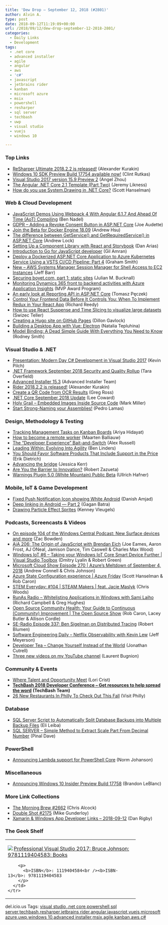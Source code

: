 ```yaml
---
title: 'Dew Drop – September 12, 2018 (#2801)'
author: Alvin A.
type: post
date: 2018-09-12T11:19:09+00:00
url: /2018/09/12/dew-drop-september-12-2018-2801/
categories:
  - Daily Links
  - Development
tags:
  - .net core
  - advanced installer
  - agile
  - angular
  - aws
  - 'c#'
  - javascript
  - jetbrains rider
  - kanban
  - microsoft azure
  - msix
  - powershell
  - resharper
  - sql server
  - techbash
  - uwp
  - visual studio
  - vuejs
  - windows 10

---
```

### <a name="top"></a>Top Links

  * <a href="https://blog.jetbrains.com/dotnet/2018/09/11/resharper-ultimate-2018-2-2-released/" target="_blank">ReSharper Ultimate 2018.2.2 is released!</a> (Alexander Kurakin)
  * <a href="http://blogs.windows.com/buildingapps/2018/09/11/windows-10-sdk-preview-build-17754-available-now/?WT.mc_id=DX_MVP4025064" target="_blank">Windows 10 SDK Preview Build 17754 available now!</a> (Clint Rutkas)
  * <a href="https://blogs.msdn.microsoft.com/visualstudio/2018/09/11/visual-studio-2017-version-15-9-preview-2/" target="_blank">Visual Studio 2017 version 15.9 Preview 2</a> (Angel Zhou)
  * <a href="https://blog.jeremylikness.com/the-angular-net-core-2-1-template-part-two-d4db52550764?source=rss----f5c09f3c73f4---4" target="_blank">The Angular .NET Core 2.1 Template (Part Two)</a> (Jeremy Likness)
  * <a href="http://feeds.hanselman.com/~/569206030/0/scotthanselman~How-do-you-use-SystemDrawing-in-NET-Core.aspx" target="_blank">How do you use System.Drawing in .NET Core?</a> (Scott Hanselman)



### <a name="web"></a>Web & Cloud Development

  * <a href="https://www.bennadel.com/blog/3499-javascript-demos-using-webpack-4-with-angular-6-1-7-and-ahead-of-time-aot-compiling.htm" target="_blank">JavaScript Demos Using Webpack 4 With Angular 6.1.7 And Ahead Of Time (AoT) Compiling</a> (Ben Nadel)
  * <a href="http://www.joeaudette.com/blog/2018/08/28/gdpr---adding-a-revoke-consent-button-in-aspnet-core" target="_blank">GDPR &#8211; Adding a Revoke Consent Button in ASP.NET Core</a> (Joe Audette)
  * <a href="https://blog.docker.com/2018/09/join-the-beta-for-docker-engine-18-09/" target="_blank">Join the Beta for Docker Engine 18.09</a> (Andrew Hsu)
  * <a href="https://andrewlock.net/the-difference-between-getservice-and-getrquiredservice-in-asp-net-core/" target="_blank">The difference between GetService() and GetRequiredService() in ASP.NET Core</a> (Andrew Lock)
  * <a href="https://auth0.com/blog/setting-up-a-component-library-with-react-and-storybook/" target="_blank">Setting Up a Component Library with React and Storybook</a> (Dan Arias)
  * <a href="https://hackernoon.com/introduction-to-go-for-javascript-developer-3e783b409e52?source=rss----3a8144eabfe3---4" target="_blank">Introduction to Go for JavaScript developer</a> (Gil Amran)
  * <a href="https://pleasereleaseme.net/deploy-a-dockerized-asp-net-core-application-to-azure-kubernetes-service-using-a-vsts-ci-cd-pipeline-part-4/" target="_blank">Deploy a Dockerized ASP.NET Core Application to Azure Kubernetes Service Using a VSTS CI/CD Pipeline: Part 4</a> (Graham Smith)
  * <a href="http://feedproxy.google.com/~r/AmazonWebServicesBlog/~3/sBOoDnFbR_M/" target="_blank">New – AWS Systems Manager Session Manager for Shell Access to EC2 Instances</a> (Jeff Barr)
  * <a href="http://blog.boyet.com/blog/blog/securing-boyet-com-part-1-static-sites/" target="_blank">Securing boyet.com, part 1: static sites</a> (Julian M. Bucknall)
  * <a href="https://blogs.msdn.microsoft.com/mvpawardprogram/2018/09/11/technical-tuesday-september-11/" target="_blank">Monitoring Dynamics 365 front to backend activities with Azure Application Insights</a> (MVP Award Program)
  * <a href="http://www.tpeczek.com/2018/09/an-early-look-at-reporting-api-in.html" target="_blank">An early look at Reporting API in ASP.NET Core</a> (Tomasz Pęczek)
  * <a href="https://www.telerik.com/blogs/control-your-frontend-data-before-it-controls-you-when-to-implement-redux-in-your-react-app" target="_blank">Control Your Frontend Data Before It Controls You: When To Implement Redux in Your React App</a> (Richard Reedy)
  * <a href="https://medium.com/@swizec/how-to-use-react-suspense-and-time-slicing-to-visualize-large-datasets-b35dd86d3756?source=rss-8e43dcd3c21f------2" target="_blank">How to use React Suspense and Time Slicing to visualize large datasets</a> (Swizec Teller)
  * <a href="https://dev.to/dgavlock/creating-a-hugo-site-on-github-pages-3cjo" target="_blank">Creating a Hugo site on GitHub Pages</a> (Dillon Gavlock)
  * <a href="https://dev.to/vuevixens/building-a-desktop-app-with-vue-electron-3pl" target="_blank">Building a Desktop App with Vue: Electron</a> (Natalia Tepluhina)
  * <a href="http://feedproxy.google.com/~r/SubMain/~3/jetPR2kBR6c/" target="_blank">Model Binding: A Dead Simple Guide With Everything You Need to Know</a> (Rodney Smith)



### <a name="dotnet"></a>Visual Studio & .NET

  * <a href="https://www.infoq.com/presentations/visual-studio-2017?utm_campaign=infoq_content&utm_source=infoq&utm_medium=feed&utm_term=global" target="_blank">Presentation: Modern Day C# Development in Visual Studio 2017</a> (Kevin Pilch)
  * <a href="https://blogs.msdn.microsoft.com/dotnet/2018/09/11/net-framework-september-2018-security-and-quality-rollup/" target="_blank">.NET Framework September 2018 Security and Quality Rollup</a> (Tara Overfield)
  * <a href="https://www.advancedinstaller.com/release-15.3.html" target="_blank">Advanced Installer 15.3</a> (Advanced Installer Team)
  * <a href="https://blog.jetbrains.com/dotnet/2018/09/11/rider-2018-2-2-released/" target="_blank">Rider 2018.2.2 is released!</a> (Alexander Kurakin)
  * <a href="https://www.leadtools.com/blog/document-imaging/ocr/create-qr-code-from-ocr-results/" target="_blank">Create a QR Code from OCR Results</a> (Greg Ross)
  * <a href="https://blogs.msdn.microsoft.com/dotnet/2018/09/11/net-core-september-2018-update/" target="_blank">.NET Core September 2018 Update</a> (Lee Coward)
  * <a href="https://community.devexpress.com/blogs/markmiller/archive/2018/09/11/holy-grail-embedded-images-inside-source-code.aspx" target="_blank">Holy Grail &#8211; Embedded Images Inside Source Code</a> (Mark Miller)
  * <a href="http://feedproxy.google.com/~r/pedrolamascom/~3/QeMDa6QCcW8/" target="_blank">Start Strong-Naming your Assemblies!</a> (Pedro Lamas)



### <a name="design"></a>Design, Methodology & Testing

  * <a href="https://ariya.io/2018/09/tracking-management-tasks-on-kanban-boards" target="_blank">Tracking Management Tasks on Kanban Boards</a> (Ariya Hidayat)
  * <a href="https://blog.maartenballiauw.be/post/2018/09/12/how-to-become-a-remote-worker.html" target="_blank">How to become a remote worker</a> (Maarten Balliauw)
  * <a href="https://infrequently.org/2018/09/the-developer-experience-bait-and-switch/" target="_blank">The “Developer Experience” Bait-and-Switch</a> (Alex Russell)
  * <a href="https://www.infoq.com/news/2018/09/leading-within-evolving-agility?utm_campaign=infoq_content&utm_source=infoq&utm_medium=feed&utm_term=global" target="_blank">Leading Within: Evolving Into Agility</a> (Ben Linders)
  * <a href="https://blog.ndepend.com/optimizing-isv-support/" target="_blank">You Should Favor Software Products That Include Support in the Price</a> (Erik Dietrich)
  * <a href="https://the-composition.com/advancing-the-bridge-93ce98fb7d54?source=rss-57bf72cfb25f------2" target="_blank">Advancing the bridge</a> (Jessica Kerr)
  * <a href="https://www.infoq.com/articles/barrier-innovation?utm_campaign=infoq_content&utm_source=infoq&utm_medium=feed&utm_term=global" target="_blank">Are You the Barrier to Innovation?</a> (Robert Zazueta)
  * <a href="http://feedproxy.google.com/~r/ContinuousBlog/~3/vFt1vz6O7j0/" target="_blank">Warnings Plugin 5.0 (White Mountain) Public Beta</a> (Ullrich Hafner)



### Mobile, IoT & Game Development

  * <a href="https://android.jlelse.eu/fixed-push-notification-icon-showing-white-android-4da865b3dc51?source=rss----8fca399d4de---4" target="_blank">Fixed Push Notification Icon showing White Android</a> (Danish Amjad)
  * <a href="https://android.jlelse.eu/deep-linking-in-android-part-2-23e942293032?source=rss----8fca399d4de---4" target="_blank">Deep linking in Android — Part 2</a> (Gagan Batra)
  * <a href="https://developer.amazon.com/blogs/appstore/post/028909c9-86f6-446c-8ab4-5b6e67c02f30/drawing-particle-effect-sprites" target="_blank">Drawing Particle Effect Sprites</a> (Kenney Vleugels)



### <a name="podcasts"></a>Podcasts, Screencasts & Videos

  * <a href="http://feedproxy.google.com/~r/wmexperts/~3/NYjG5ksRxv0/windows-central-podcast-104" target="_blank">On episode 104 of the Windows Central Podcast: New Surface devices and more</a> (Zac Bowden)
  * <a href="https://devchat.tv/adv-in-angular/aia-206-the-origin-of-javascript-with-brendan-eich/" target="_blank">AiA 206: The Origin of JavaScript with Brendan Eich</a> (Joe Eames, Aaron Frost, AJ ONeal, Jamison Dance, Tim Caswell & Charles Max Wood)
  * <a href="https://channel9.msdn.com/Shows/Visual-Studio-Toolbox/Windows-IoT-6--Taking-your-Windows-IoT-Core-Smart-Device-Further?WT.mc_id=DX_MVP4025064" target="_blank">Windows IoT #6 – Taking your Windows IoT Core Smart Device Further | Visual Studio Toolbox</a> (Dmitry Lyalin & Robert Green)
  * <a href="http://feeds.microsoftcloudshow.com/~r/microsoftcloudshowepisodes/~3/1BMeNsR9h9U/270-azure-s-meltdown-of-september-4-2018" target="_blank">Microsoft Cloud Show Episode 270 | Azure’s Meltdown of September 4, 2018</a> (Andrew Connell & Chris Johnson)
  * <a href="https://channel9.msdn.com/Shows/Azure-Friday/Azure-State-Configuration-experience?WT.mc_id=DX_MVP4025064" target="_blank">Azure State Configuration experience | Azure Friday</a> (Scott Hanselman & Rob Caron)
  * <a href="https://remarkablechatter.com/stem-everyday-104-steam-makers-feat-jacie-maslyk/" target="_blank">STEM Everyday: #104 | STEAM Makers | feat. Jacie Maslyk</a> (Chris Woods)
  * <a href="http://feedproxy.google.com/~r/RunaAsRadioWma/~3/anmnVQorgos/default.aspx" target="_blank">RunAs Radio &#8211; Whitelisting Applications in Windows with Sami Laiho</a> (Richard Campbell & Greg Hughes)
  * <a href="https://channel9.msdn.com/Shows/The-Open-Source-Show/Open-Source-Community-Health-Your-Guide-to-Continuous-Community-Improvement?WT.mc_id=DX_MVP4025064" target="_blank">Open Source Community Health: Your Guide to Continuous (Community) Improvement | The Open Source Show</a> (Rob Caron, Lacey Butler & Allison Cordle)
  * <a href="http://feedproxy.google.com/~r/se-radio/~3/jVCC875yWD4/" target="_blank">SE-Radio Episode 337: Ben Sigelman on Distributed Tracing</a> (Robert Blumen)
  * <a href="https://softwareengineeringdaily.com/2018/09/12/netflix-observability-with-kevin-lew/" target="_blank">Software Engineering Daily &#8211; Netflix Observability with Kevin Lew</a> (Jeff Meyerson)
  * <a href="http://developertea.simplecast.fm/4631c881" target="_blank">Developer Tea &#8211; Change Yourself Instead of the World</a> (Jonathan Cutrell)
  * <a href="http://feedproxy.google.com/~r/galasoft/~3/ZPi1uJ9zWu4/three-new-videos-on-my-youtube-channel" target="_blank">Three new videos on my YouTube channel</a> (Laurent Bugnion)



### <a name="events"></a>Community & Events

  * <a href="https://blog.syncfusion.com/post/where-talent-and-opportunity-meet.aspx" target="_blank">Where Talent and Opportunity Meet</a> (Lori Crist)
  * <a href="http://techbash.com/spread-the-word" target="_blank"><strong>TechBash 2018 Developer Conference &#8211; Get resources to help spread the word</strong></a> **(TechBash Team)**
  * <a href="https://www.uwishunu.com/2018/09/26-new-restaurants-philly-check-fall/" target="_blank">26 New Restaurants In Philly To Check Out This Fall</a> (Visit Philly)



### <a name="sql"></a>Database

  * <a href="http://feedproxy.google.com/~r/MSSQLTips-LatestSqlServerTips/~3/U0_e0lF-c8M/tip.asp" target="_blank">SQL Server Script to Automatically Split Database Backups into Multiple Backup Files</a> (Eli Leiba)
  * <a href="https://blog.sqlauthority.com/2018/09/12/sql-server-simple-method-to-extract-scale-part-from-decimal-number/" target="_blank">SQL SERVER – Simple Method to Extract Scale Part From Decimal Number</a> (Pinal Dave)



### <a name="ps"></a>PowerShell

  * <a href="http://feedproxy.google.com/~r/AwsDeveloperBlog/~3/fefmsCXnrtg/" target="_blank">Announcing Lambda support for PowerShell Core</a> (Norm Johanson)



### <a name="misc"></a>Miscellaneous

  * <a href="https://blogs.windows.com/blog/2018/09/11/announcing-windows-10-insider-preview-build-17758/?WT.mc_id=DX_MVP4025064" target="_blank">Announcing Windows 10 Insider Preview Build 17758</a> (Brandon LeBlanc)



### <a name="links"></a>More Link Collections

  * <a href="http://feedproxy.google.com/~r/ReflectivePerspective/~3/VGUTBPg9i4c/" target="_blank">The Morning Brew #2662</a> (Chris Alcock)
  * <a href="https://afreshcup.com/home/2018/09/11/double-shot-2175.html" target="_blank">Double Shot #2175</a> (Mike Gunderloy)
  * <a href="https://links.danrigby.com/2018/09/app-developer-links-2018-09-12/" target="_blank">Xamarin & Windows App Developer Links &#8211; 2018-09-12</a> (Dan Rigby)



### <a name="shelf"></a>The Geek Shelf

<div class="wlWriterEditableSmartContent" id="scid:7dc1bd33-94bd-46fd-a20b-0131235bcd47:83490bb6-19ba-46df-aab6-4bc8a9454888" style="margin: 0px; padding: 0px; float: none; display: inline;">
  <table cellspacing="0" cellpadding="2" width="400" border="0" unselectable="on">
    <tr>
      <td valign="top" width="400">
        <p>
          <a title="Professional Visual Studio 2017: Bruce Johnson: 9781119404583: Books" href="https://www.amazon.com/exec/obidos/ASIN/1119404584/amavin-20"><img data-recalc-dims="1" decoding="async" src="https://i0.wp.com/images-na.ssl-images-amazon.com/images/I/51uXVpmOy5L._AC_US218_.jpg?w=660&#038;ssl=1" border="0" align="left" style="float:left" />Professional Visual Studio 2017: Bruce Johnson: 9781119404583: Books</a>
        </p>
        
        <p>
          <b>ISBN</b>: 1119404584<br /><b>ISBN-13</b>: 9781119404583
        </p>
      </td>
    </tr>
  </table>
</div>



<div class="wlWriterEditableSmartContent" id="scid:77ECF5F8-D252-44F5-B4EB-D463C5396A79:67a8009d-3d50-443c-8614-0d2137cbd22e" style="margin: 0px; padding: 0px; float: none; display: inline;">
  del.icio.us Tags: <a href="http://del.icio.us/popular/visual+studio" rel="tag">visual studio</a>,<a href="http://del.icio.us/popular/.net+core" rel="tag">.net core</a>,<a href="http://del.icio.us/popular/powershell" rel="tag">powershell</a>,<a href="http://del.icio.us/popular/sql+server" rel="tag">sql server</a>,<a href="http://del.icio.us/popular/techbash" rel="tag">techbash</a>,<a href="http://del.icio.us/popular/resharper" rel="tag">resharper</a>,<a href="http://del.icio.us/popular/jetbrains+rider" rel="tag">jetbrains rider</a>,<a href="http://del.icio.us/popular/angular" rel="tag">angular</a>,<a href="http://del.icio.us/popular/javascript" rel="tag">javascript</a>,<a href="http://del.icio.us/popular/vuejs" rel="tag">vuejs</a>,<a href="http://del.icio.us/popular/microsoft+azure" rel="tag">microsoft azure</a>,<a href="http://del.icio.us/popular/uwp" rel="tag">uwp</a>,<a href="http://del.icio.us/popular/windows+10" rel="tag">windows 10</a>,<a href="http://del.icio.us/popular/advanced+installer" rel="tag">advanced installer</a>,<a href="http://del.icio.us/popular/msix" rel="tag">msix</a>,<a href="http://del.icio.us/popular/agile" rel="tag">agile</a>,<a href="http://del.icio.us/popular/kanban" rel="tag">kanban</a>,<a href="http://del.icio.us/popular/aws" rel="tag">aws</a>,<a href="http://del.icio.us/popular/c%23" rel="tag">c#</a>
</div>
